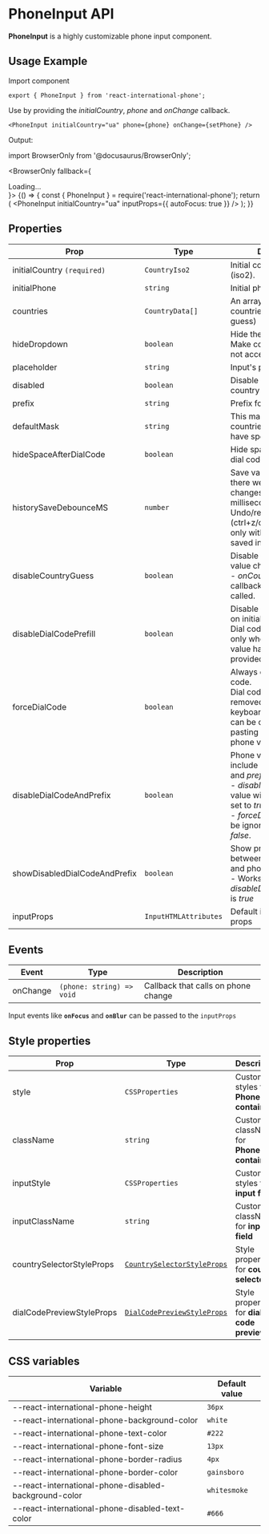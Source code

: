 # PhoneInput API

**PhoneInput** is a highly customizable phone input component.

## Usage Example

Import component

```tsx
export { PhoneInput } from 'react-international-phone';
```

Use by providing the _initialCountry_, _phone_ and _onChange_ callback.

```tsx
<PhoneInput initialCountry="ua" phone={phone} onChange={setPhone} />
```

Output:

import BrowserOnly from '@docusaurus/BrowserOnly';

<BrowserOnly fallback={<div>Loading...</div>}>
{() => {
const { PhoneInput } = require('react-international-phone');
return (
<PhoneInput
initialCountry="ua"
inputProps={{ autoFocus: true }}
/>
);
}}
</BrowserOnly>

## Properties

| Prop                          | Type                  | Description                                                                                                                                                                                                          | Default value               |
| ----------------------------- | --------------------- | -------------------------------------------------------------------------------------------------------------------------------------------------------------------------------------------------------------------- | --------------------------- |
| initialCountry `(required)`   | `CountryIso2`         | Initial country value (iso2).                                                                                                                                                                                        |                             |
| initialPhone                  | `string`              | Initial phone value.                                                                                                                                                                                                 | `""`                        |
| countries                     | `CountryData[]`       | An array of available countries to select (and guess)                                                                                                                                                                | `defaultCountries`          |
| hideDropdown                  | `boolean`             | Hide the dropdown icon. Make country selection not accessible.                                                                                                                                                       | `false`                     |
| placeholder                   | `string`              | Input's placeholder                                                                                                                                                                                                  | `undefined`                 |
| disabled                      | `boolean`             | Disable phone input and country selector.                                                                                                                                                                            | `false`                     |
| prefix                        | `string`              | Prefix for phone value.                                                                                                                                                                                              | `"+"`                       |
| defaultMask                   | `string`              | This mask will apply on countries that does not have specified mask.                                                                                                                                                 | `"............"` (12 chars) |
| hideSpaceAfterDialCode        | `boolean`             | Hide space after country dial code                                                                                                                                                                                   | `false`                     |
| historySaveDebounceMS         | `number`              | Save value to history if there were not any changes in provided milliseconds timeslot.<br />Undo/redo (ctrl+z/ctrl+shif+z) works only with values that are saved in history                                          | `200`                       |
| disableCountryGuess           | `boolean`             | Disable country guess on value change.<br />- _onCountryGuess_ callback would not be called.                                                                                                                         | `false`                     |
| disableDialCodePrefill        | `boolean`             | Disable dial code prefill on initialization.<br />Dial code prefill works only when "empty" phone value have been provided.                                                                                          | `false`                     |
| forceDialCode                 | `boolean`             | Always display the dial code.<br />Dial code can't be removed/changed by keyboard events, but it can be changed by pasting another country phone value.                                                              | `false`                     |
| disableDialCodeAndPrefix      | `boolean`             | Phone value will not include passed _dialCode_ and _prefix_ if set to _true_.<br />- _disableCountryGuess_ value will be ignored and set to _true_.<br />- _forceDialCode_ value will be ignored and set to _false_. | `false`                     |
| showDisabledDialCodeAndPrefix | `boolean`             | Show prefix and dial code between country selector and phone input.<br />- Works only when _disableDialCodeAndPrefix_ is _true_                                                                                      | `false`                     |
| inputProps                    | `InputHTMLAttributes` | Default input component props                                                                                                                                                                                        | `undefined`                 |

## Events

| Event    | Type                      | Description                         |
| -------- | ------------------------- | ----------------------------------- |
| onChange | `(phone: string) => void` | Callback that calls on phone change |

Input events like **`onFocus`** and **`onBlur`** can be passed to the `inputProps`

## Style properties

| Prop                      | Type                                                      | Description                                   |
| ------------------------- | --------------------------------------------------------- | --------------------------------------------- |
| style                     | `CSSProperties`                                           | Custom styles for **PhoneInput container**    |
| className                 | `string`                                                  | Custom className for **PhoneInput container** |
| inputStyle                | `CSSProperties`                                           | Custom styles for **input field**             |
| inputClassName            | `string`                                                  | Custom className for **input field**          |
| countrySelectorStyleProps | [`CountrySelectorStyleProps`](#CountrySelectorStyleProps) | Style properties for **country selector**     |
| dialCodePreviewStyleProps | [`DialCodePreviewStyleProps`](#DialCodePreviewStyleProps) | Style properties for **dial code preview**    |

## CSS variables

| Variable                                              | Default value |
| ----------------------------------------------------- | ------------- |
| --react-international-phone-height                    | `36px`        |
| --react-international-phone-background-color          | `white`       |
| --react-international-phone-text-color                | `#222`        |
| --react-international-phone-font-size                 | `13px`        |
| --react-international-phone-border-radius             | `4px `        |
| --react-international-phone-border-color              | `gainsboro`   |
| --react-international-phone-disabled-background-color | `whitesmoke`  |
| --react-international-phone-disabled-text-color       | `#666`        |
